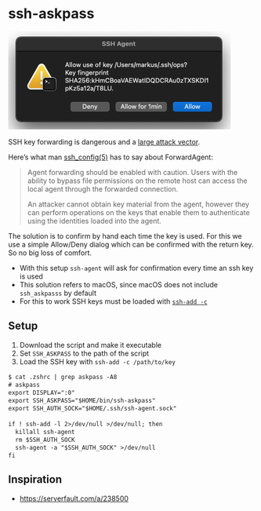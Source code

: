 # ssh-askpass

![Screenshot of dialog window](screenshots/screenshot.png)

SSH key forwarding is dangerous and a [large attack vector](https://defn.io/2019/04/12/ssh-forwarding/).

Here’s what man [ssh_config(5)](https://man-api.ch/v1/buster/5/ssh_config) has to say about ForwardAgent:

> Agent forwarding should be enabled with caution.
> Users with the ability to bypass file permissions
> on the remote host can access the local agent
> through the forwarded connection.
>
> An attacker cannot obtain key material from the agent,
> however they can perform operations on the keys
> that enable them to authenticate using the identities
> loaded into the agent.

The solution is to confirm by hand each time the key is used.
For this we use a simple Allow/Deny dialog which can be confirmed with the return key.
So no big loss of comfort.

* With this setup `ssh-agent` will ask for confirmation every time an ssh key is used
* This solution refers to macOS, since macOS does not include `ssh_askpasss` by default
* For this to work SSH keys must be loaded with [`ssh-add -c`](https://man-api.ch/v1/buster/1/ssh-add)

## Setup

1. Download the script and make it executable
2. Set `SSH_ASKPASS` to the path of the script
3. Load the SSH key with `ssh-add -c /path/to/key`

```shell
$ cat .zshrc | grep askpass -A8
# askpass
export DISPLAY=":0"
export SSH_ASKPASS="$HOME/bin/ssh-askpass"
export SSH_AUTH_SOCK="$HOME/.ssh/ssh-agent.sock"

if ! ssh-add -l 2>/dev/null >/dev/null; then
  killall ssh-agent
  rm $SSH_AUTH_SOCK
  ssh-agent -a "$SSH_AUTH_SOCK" >/dev/null
fi
```

## Inspiration

* https://serverfault.com/a/238500